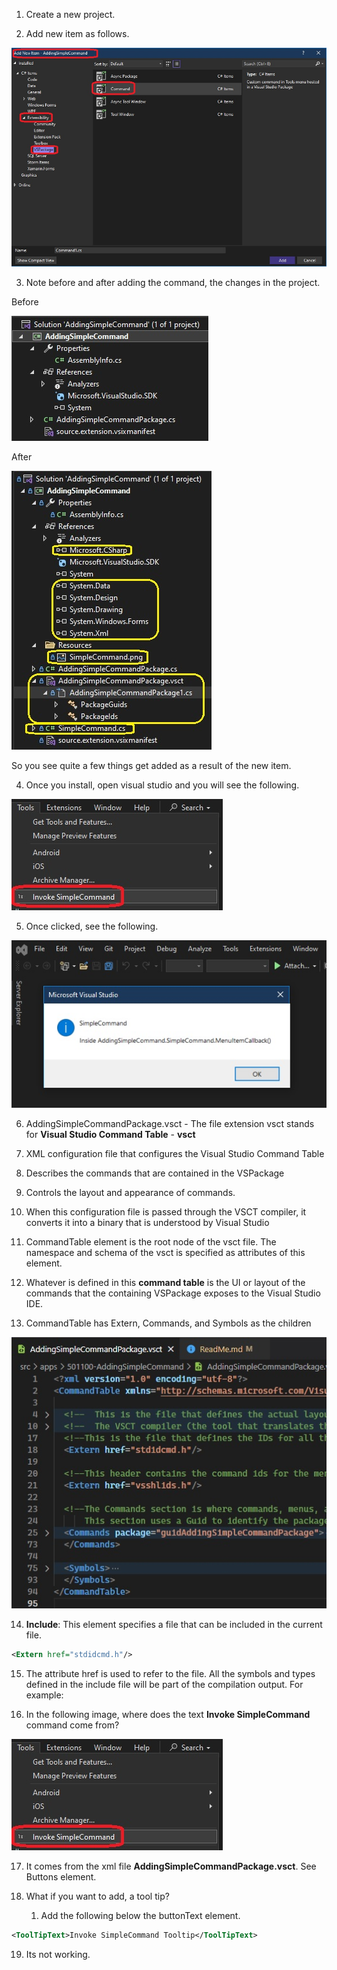 
1.  Create a new project.

2.  Add new item as follows.

![Add new command](./images/51AddCommand60.jpg)

3. Note before and after adding the command, the changes in the project.

Before

![Before adding command](./images/50StartOfTemplate50.jpg)

After

![After adding command](./images/52AfterAddingCommand50.jpg)

So you see quite a few things get added as a result of the new item. 

4. Once you install, open visual studio and you will see the following. 

![Installed command in visual studio](./images/53InstalledCommand50.jpg)

5. Once clicked, see the following.

![Installed command in visual studio](./images/54CommandExecuted50.jpg)

6. AddingSimpleCommandPackage.vsct - The file extension vsct stands for **Visual Studio Command Table** - **vsct**

7. XML configuration file that configures the Visual Studio Command Table 

8. Describes the commands that are contained in the VSPackage

9. Controls the layout and appearance of commands.

10. When this configuration file is passed through the VSCT compiler, it converts it into a binary
that is understood by Visual Studio

11. CommandTable element is the root node of the vsct file. The namespace and schema of the vsct is specified as attributes of this element.

12. Whatever is defined in this **command table** is the UI or layout of the commands that the containing VSPackage exposes to the Visual Studio IDE.

13. CommandTable has Extern, Commands, and Symbols as the children

![Visual Studio Command Table xml file](./images/55VsCommandTable50.jpg)

14. **Include**: This element specifies a file that can be included in the current file. 

```xml
<Extern href="stdidcmd.h"/>
```

15. The attribute href is used to refer to the file. All the symbols and types defined in the include file will be part
of the compilation output. For example:

16. In the following image, where does the text **Invoke SimpleCommand** command come from?

![Installed command in visual studio](./images/53InstalledCommand50.jpg)

17. It comes from the xml file **AddingSimpleCommandPackage.vsct**. See Buttons element. 

18. What if you want to add, a tool tip? 
    1.  Add the following below the buttonText element.
```xml
<ToolTipText>Invoke SimpleCommand Tooltip</ToolTipText>
```

19.  Its not working.



